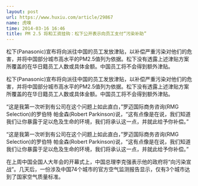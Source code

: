 ```yaml
---
layout: post
url: https://www.huxiu.com/article/29867
name: 虎嗅
time: 2014-03-16 16:46
title: PM 2.5 将和工资挂钩：松下公开表示向员工支付“污染补助”
---
```

松下(Panasonic)宣布将向派往中国的员工发放津贴，以补偿严重污染对他们的危害，并将中国部分城市高水平的PM2.5值列为依据。松下没有透露上述津贴方案所覆盖的在华日籍员工人数或具体金额。中国员工将不会得到额外津贴。

松下(Panasonic)宣布将向派往中国的员工发放津贴，以补偿严重污染对他们的危害，并将中国部分城市高水平的PM2.5值列为依据。松下没有透露上述津贴方案所覆盖的在华日籍员工人数或具体金额。中国员工将不会得到额外津贴。

“这是我第一次听到有公司在这个问题上如此直白，”罗迈国际商务咨询(RMG Selection)的罗伯特 帕金森(Robert Parkinson)说，“这有点像是在说，我们知道我们让你暴露于足以危及生命的环境，我们将承认这一点，并就此给予你补偿。”

“这是我第一次听到有公司在这个问题上如此直白，”罗迈国际商务咨询(RMG Selection)的罗伯特 帕金森(Robert Parkinson)说，“这有点像是在说，我们知道我们让你暴露于足以危及生命的环境，我们将承认这一点，并就此给予你补偿。”

在上周中国全国人大年会的开幕式上，中国总理李克强表示他的政府将“向污染宣战”。几天后，一份涉及中国74个城市的官方空气监测报告显示，仅有3个城市达到了国家空气质量标准。

